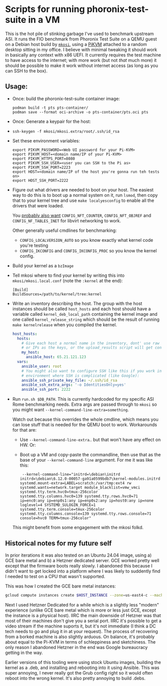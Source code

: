 # Scripts for running phoronix-test-suite in a VM

This is the hot pile of stinking garbage I've used to benchmark upstream ASI. It
runs the FIO benchmark from Phoronix Test Suite on a QEMU guest on a Debian host
build by [`mkosi`](https://github.com/systemd/mkosi), using a
[PiKVM](https://docs.pikvm.org/) attached to a random desktop sitting in my
office. I believe with minimal tweaking it should work in basically any context
with x86 UEFI. It currently requires the test machine to have access to the
internet; with more work (but not _that_ much more) it should be possible to
make it work without internet access (as long as you can SSH to the box).

## Usage:

- Once: build the phoronix-test-suite container image:
  ```
  podman build -t pts pts-container/
  podman save --format oci-archive -o pts-container/pts.oci pts
  ```
- Once: Generate a keypair for the host:
- ```
  ssh-keygen -f mkosi/mkosi.extra/root/.ssh/id_rsa
  ```
- Set these environment variables:

  ```
  export PIKVM_PASSWORD=<Web UI password for your Pi-KVM>
  export PIKVM_HOST=<domain name/IP of your Pi-KVM>
  export PIKVM_HTTPS_PORT=8080
  export PIKVM_SSH_USER=<user you can SSH to the Pi as>
  export PIKVM_SSH_PORT=2223
  export HOST=<domain name/IP of the host you're gonna run teh tests on>
  export HOST_SSH_PORT=2222
  ```

- Figure out what drivers are needed to boot on your host. The easiest way to do
  this is to boot up a normal system on it, run `lsmod`, then copy that to your
  kernel tree and use `make localyesconfig` to enable all the drivers that were
  loaded.

  You [probably also
  want](https://unix.stackexchange.com/questions/537912/nftables-rule-no-such-file-or-directory-error)
  `CONFIG_NFT_COUNTER`, `CONFIG_NFT_OBJREF` and `CONFIG_NF_TABLES_INET` for
  libvirt networking to work.

  Other generally useful cmdlines for benchmarking:
    - `CONFIG_LOCALVERSION_AUTO` so you know exactly what kernel code you're testing
    - `CONFIG_IKCONFIG`  and `CONFIG_IKCONFIG_PROC` so you know the kernel config.

- Build your kernel as a `bzImage`
- Tell mkosi where to find your kernel by writing this into
  `mkosi/mkosi.local.conf` (note the `:kernel` at the end):
  ```init
  [Build]
  BuildSources=/path/to/kernel/tree:kernel
  ```
- Write an inventory describing the host. The group with the host instances should be called
  `host_hosts` and each host should have a variable called
  `kernel_deb_local_path` containing the kernel image and one called
  `kernel_release_string` which should be the result of running `make
  kernelrelease` when you compiled the kernel.

  ```yaml
  host_hosts:
    hosts:
      # Give each host a normal name in the inventory, dont' use raw hostnames
      # or IPs as the keys, or the upload_results script will get confused.
      my_host:
        ansible_host: 65.21.121.123
    vars:
      ansible_user: root
      # You might also want to configure SSH like this if you work in an
      # environment where SSH is complicated (like Google):
      ansible_ssh_private_key_file: ~/.ssh/id_rsa
      ansible_ssh_extra_args: '-o IdentitiesOnly=yes'
      ansible_ssh_port: 2222
  ```

- Run `run.sh $DB_PATH`. This is currently hardcoded for my specific ASI Rome
  benchmarking needs. Extra args are passed through to `mkosi` so you might want
  `--kernel-command-line-extra=something`.

  Watch out because this overrides the whole cmdline, which means you can lose
  stuff that is needed for the QEMU boot to work. Workarounds for that are:

  - Use `--kernel-command-line-extra`.. but that won't have any effect on HW. Or:
  - Boot up a VM and copy-paste the commandline, then use that as the base of
    your `--kernel-command-line` argument. For me it was like this:

    ```
     --kernel-command-line="initrd=\debian\initrd initrd=\debian\6.12.0-00057-ga91a0599bdb7\kernel-modules.initrd systemd.mount-extra=LABEL=scratch:/var/tmp:ext4 rw systemd.wants=network.target module_blacklist=vmw_vmci systemd.tty.term.hvc0=tmux-256color systemd.tty.columns.hvc0=139 systemd.tty.rows.hvc0=71 ip=enc0:any ip=enp0s1:any ip=enp0s2:any ip=host0:any ip=none loglevel=4 SYSTEMD_SULOGIN_FORCE=1 systemd.tty.term.console=tmux-256color systemd.tty.columns.console=139 systemd.tty.rows.console=71 console=hvc0 TERM=tmux-256color"
    ```

  This might benefit from some engagement with the mkosi folkd.


## Historical notes for my future self

In prior iterations it was also tested on an Ubuntu 24.04 image, using a) GCE
bare metal and b) a Hetzner dedicated server. GCE worked pretty well except that
the firmware boots really slowly. I abandoned this because I didn't want to get
locked into a platform where I was likely to suddently find I needed to test on
a CPU that wasn't supported.

This was how I created the GCE bare metal instances:

```sh
gcloud compute instances create $HOST_INSTANCE --zone=us-east4-c --machine-type=c3-standard-192-metal  --maintenance-policy=TERMINATE --create-disk=boot=true,image-family=ubuntu-2404-lts-amd64,image-project=ubuntu-os-cloud,size=128 --metadata=enable-oslogin=true
```

Next I used Hetzner Dedicated for a while which is a slightly less "modern"
experience (unlike GCE bare metal which is more or less just GCE, except the
instance is a physical host). IIRC the main downside of Hetzner was that most of
their machines don't give you a serial port. IIRC it's possible to get a video
stream if the machine suports it, but it's not immediate (I think a DC tech
needs to go and plug it in at your request). The process of recovering from a
borked machine is also slightly arduous. On balance, it's probably about equal
to the Pi-KVM in terms of schleppiness and sketchiness. The only reason I
abandoned Hetzner in the end was Google bureaucracy getting in the way.

Earlier versions of this tooling were using stock Ubuntu images, building the
kernel as a .deb, and installing and rebooting into it using Ansible. This was
super annoying, I never really got the Grub config right so it would often
reboot into the wrong kernel. It's also pretty annoying to build .debs.